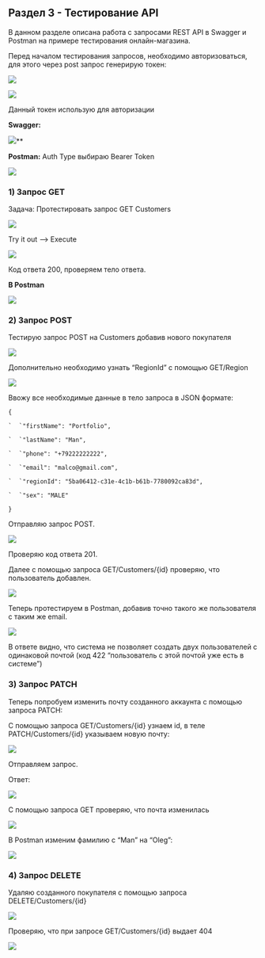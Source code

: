 ## ﻿**Раздел 3 - Тестирование API**

В данном разделе описана работа с запросами REST API в Swagger и Postman на примере тестирования онлайн-магазина.

Перед началом тестирования запросов, необходимо авторизоваться, для этого через post запрос генерирую токен:

![](assets/Aspose.Words.12dfdc4c-ee1c-4457-b071-31083f5085b3.001.png)

![](assets/Aspose.Words.12dfdc4c-ee1c-4457-b071-31083f5085b3.002.png)

Данный токен использую для авторизации
 
**Swagger:**

![](assets/Aspose.Words.12dfdc4c-ee1c-4457-b071-31083f5085b3.003.png)**

**Postman:** Auth Type выбираю Bearer Token

![](assets/Aspose.Words.12dfdc4c-ee1c-4457-b071-31083f5085b3.004.png)

### 1) **Запрос GET**

   Задача: Протестировать запрос GET Customers

   ![](assets/Aspose.Words.12dfdc4c-ee1c-4457-b071-31083f5085b3.005.png)

   Try it out —-> Execute

   ![](assets/Aspose.Words.12dfdc4c-ee1c-4457-b071-31083f5085b3.006.png)

   Код ответа 200, проверяем тело ответа.

   **В Postman**

   ![](assets/Aspose.Words.12dfdc4c-ee1c-4457-b071-31083f5085b3.007.png)

 

### 2) **Запрос POST**

   Тестирую запрос POST на Customers добавив нового покупателя

   ![](assets/Aspose.Words.12dfdc4c-ee1c-4457-b071-31083f5085b3.008.png)

   Дополнительно необходимо узнать “RegionId” с помощью GET/Region

   ![](assets/Aspose.Words.12dfdc4c-ee1c-4457-b071-31083f5085b3.009.png)

   Ввожу все необходимые данные в тело запроса в JSON формате: 

   ```
   {

   `  `"firstName": "Portfolio",

   `  `"lastName": "Man",

   `  `"phone": "+79222222222",

   `  `"email": "malco@gmail.com",

   `  `"regionId": "5ba06412-c31e-4c1b-b61b-7780092ca83d",

   `  `"sex": "MALE"

   }
   ```

Отправляю запрос POST.

![](assets/Aspose.Words.12dfdc4c-ee1c-4457-b071-31083f5085b3.010.png)

Проверяю код ответа 201.

Далее с помощью запроса GET/Customers/{id} проверяю, что пользователь добавлен.

![](assets/Aspose.Words.12dfdc4c-ee1c-4457-b071-31083f5085b3.011.png)

Теперь протестируем в Postman, добавив точно такого же пользователя с таким же email.

![](assets/Aspose.Words.12dfdc4c-ee1c-4457-b071-31083f5085b3.012.png)

В ответе видно, что система не позволяет создать двух пользователей с одинаковой почтой (код 422 “пользователь с этой почтой уже есть в системе”) 

### 3) **Запрос PATCH**

   Теперь попробуем изменить почту созданного аккаунта с помощью запроса PATCH:

   С помощью запроса GET/Customers/{id} узнаем id, в теле PATCH/Customers/{id} указываем новую почту:

   ![](assets/Aspose.Words.12dfdc4c-ee1c-4457-b071-31083f5085b3.013.png)

   Отправляем запрос.

   Ответ:

   ![](assets/Aspose.Words.12dfdc4c-ee1c-4457-b071-31083f5085b3.014.png)

   С помощью запроса GET проверяю, что почта изменилась

   ![](assets/Aspose.Words.12dfdc4c-ee1c-4457-b071-31083f5085b3.015.png)

   В Postman изменим фамилию с “Man” на “Oleg”:

   ![](assets/Aspose.Words.12dfdc4c-ee1c-4457-b071-31083f5085b3.016.png)


### 4) **Запрос DELETE**

Удаляю созданного покупателя с помощью запроса DELETE/Customers/{id}

![](assets/Aspose.Words.12dfdc4c-ee1c-4457-b071-31083f5085b3.017.png)

Проверяю, что при запросе GET/Customers/{id} выдает 404

![](assets/Aspose.Words.12dfdc4c-ee1c-4457-b071-31083f5085b3.018.png)


